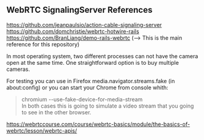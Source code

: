 ## WebRTC SignalingServer References
https://github.com/jeanpaulsio/action-cable-signaling-server <br>
https://github.com/domchristie/webrtc-hotwire-rails <br>
https://github.com/BranLiang/demo-rails-webrtc (--> This is the main reference for this repository) <br>


In most operating system, two different processes can not have the camera open at the same time. One straightforward option is to buy multiple cameras.

For testing you can use in Firefox media.navigator.streams.fake (in about:config) or you can start your Chrome from console whith: <br>
> chromium --use-fake-device-for-media-stream <br>
In both cases this is going to simulate a video stream that you going to see in the other browser.

https://webrtccourse.com/course/webrtc-basics/module/the-basics-of-webrtc/lesson/webrtc-apis/